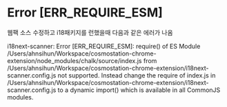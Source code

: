 # Error [ERR_REQUIRE_ESM]

웹팩 소스 수정하고 i18패키지를 런했을때 다음과 같은 에러가 나옴

i18next-scanner: Error [ERR_REQUIRE_ESM]: require() of ES Module /Users/ahnsihun/Workspace/cosmostation-chrome-extension/node_modules/chalk/source/index.js from /Users/ahnsihun/Workspace/cosmostation-chrome-extension/i18next-scanner.config.js not supported.
Instead change the require of index.js in /Users/ahnsihun/Workspace/cosmostation-chrome-extension/i18next-scanner.config.js to a dynamic import() which is available in all CommonJS modules.